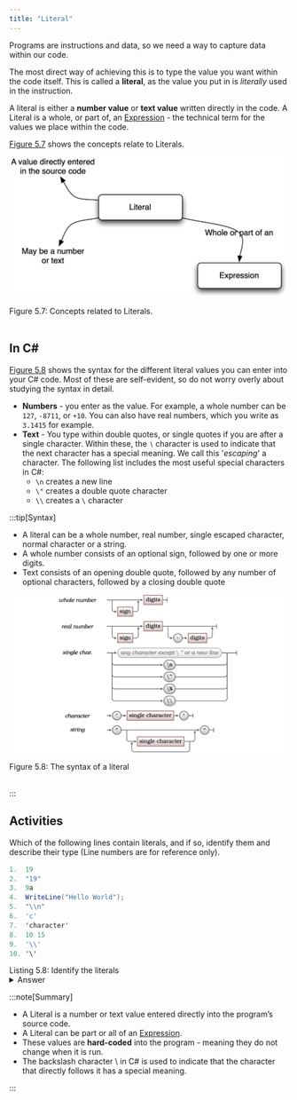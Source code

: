 ```yaml
---
title: "Literal"
---
```


Programs are instructions and data, so we need a way to capture data within our code.

The most direct way of achieving this is to type the value you want within the code itself. This is called a **literal**, as the value you put in is *literally* used in the instruction.

A literal is either a **number value** or **text value** written directly in the code. A Literal is a whole, or part of, an [Expression](../04-expression) - the technical term for the values we place within the code.

[Figure 5.7](#FigureLiteral) shows the concepts relate to Literals.

<a id="FigureLiteral"></a>

![Figure 5.7 Concepts related to Literals.](./images/program-creation/Literal.png "Concepts related to Literals.")
<div class="caption"><span class="caption-figure-nbr">Figure 5.7: </span>Concepts related to Literals.</div><br/>

## In C#

[Figure 5.8](#FigureLiteralSyntax) shows the syntax for the different literal values you can enter into your C# code. Most of these are self-evident, so do not worry overly about studying the syntax in detail.

- **Numbers** - you enter as the value. For example, a whole number can be `127`, `-8711`, or `+10`. You can also have real numbers, which you write as `3.1415` for example.
- **Text** - You type within double quotes, or single quotes if you are after a single character. Within these, the `∖` character is used to indicate that the next character has a special meaning. We call this '*escaping*' a character. The following list includes the most useful special characters in C#:
  - `\n` creates a new line
  - `\"` creates a double quote character
  - `\\` creates a `\` character

:::tip[Syntax]

- A literal can be a whole number, real number, single escaped character, normal character or a string.
- A whole number consists of an optional sign, followed by one or more digits.
- Text consists of an opening double quote, followed by any number of optional characters, followed by a closing double quote

<a id="FigureLiteralSyntax"></a>

![Figure 5.8 The syntax of a lteral.](./images/program-creation/LiteralSyntax.png "The syntax of a literal")
<div class="caption"><span class="caption-figure-nbr">Figure 5.8: </span>The syntax of a literal</div><br/>

:::


## Activities

Which of the following lines contain literals, and if so, identify them and describe their type (Line numbers are for reference only).

```csharp
1.  19
2.  "19"
3.  9a
4.  WriteLine("Hello World");
5.  "\\n"
6.  'c'
7.  'character'
8.  10 15
9.  '\\'
10. '\'
```

<div class="caption"><span class="caption-figure-nbr">Listing 5.8: </span>Identify the literals</div>
<details>
  <summary role="button">Answer</summary>
  <ul>
    <li><strong>Line 1: </strong>This is the literal number 19</li>
    <li><strong>Line 2: </strong>This is the literal string "19"</li>
    <li><strong>Line 3: </strong>This is not a literal. It is malformed because it is neither character, string or number.</li>
    <li><strong>Line 4: </strong>This expression contains the string literal "Hello World"</li>
    <li><strong>Line 5: </strong>This is a string that contains the backslash-escaped literal character for a newline</li>
    <li><strong>Line 6: </strong>This is the literal character 'c'</li>
    <li><strong>Line 7: </strong>This is not a literal. It is malformed because it is neither a string nor a single character. It contains multiple characters inside opening and closing single quotes (which denote a single character).</li>
    <li><strong>Line 8: </strong>Both 10 and 15 are literal numbers, but as a whole, this is not a literal. It is malformed because of the space that separates these values. </li>
    <li><strong>Line 9: </strong>This is the literal character for a backslash '\'</li>
    <li><strong>Line 10: </strong>This is not a valid literal character. The \ needs to be followed by a valid escape character. In this case that is the `'`, and therefore we are missing a closing quote.</li>
  </ul>
</details>

:::note[Summary]

- A Literal is a number or text value entered directly into the program’s source code.
- A Literal can be part or all of an [Expression](../04-expression).
- These values are **hard-coded** into the program - meaning they do not change when it is run.
- The backslash character \ in C# is used to indicate that the character that directly follows it has a special meaning.

:::
